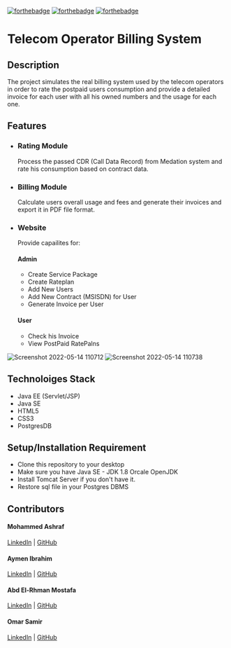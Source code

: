 [![forthebadge](https://forthebadge.com/images/badges/built-with-love.svg)](https://forthebadge.com)
[![forthebadge](https://forthebadge.com/images/badges/made-with-java.svg)](https://forthebadge.com)
[![forthebadge](https://forthebadge.com/images/badges/check-it-out.svg)](https://forthebadge.com)
# Telecom Operator Billing System

## Description
The project simulates the real billing system used by the telecom operators in order to rate the postpaid users consumption and provide a detailed invoice for each user with all his owned numbers and the usage for each one.

## Features

- ### Rating Module
    Process the passed CDR (Call Data Record) from Medation system and rate his consumption based on contract data.
- ### Billing Module
    Calculate users overall usage and fees and generate their invoices and export it in PDF file format. 
- ### Website
    Provide capailites for:
    #### Admin
    - Create Service Package
    - Create Rateplan
    - Add New Users
    - Add New Contract (MSISDN) for User
    - Generate Invoice per User

    #### User
    - Check his Invoice
    - View PostPaid RatePalns
    
![Screenshot 2022-05-14 110712](https://user-images.githubusercontent.com/35745424/168419177-06b55c66-8e37-4ab7-98e0-e4a999b462be.png)
![Screenshot 2022-05-14 110738](https://user-images.githubusercontent.com/35745424/168419178-85bf6b15-9045-4352-85f3-4ef67a88cd4e.png)

## Technoloiges Stack

- Java EE (Servlet/JSP)
- Java SE
- HTML5
- CSS3 
- PostgresDB

## Setup/Installation Requirement

- Clone this repository to your desktop
- Make sure you have Java SE - JDK 1.8 Orcale OpenJDK 
- Install Tomcat Server if you don't have it.
- Restore sql file in your Postgres DBMS

## Contributors
#### Mohammed Ashraf
[LinkedIn](https://www.linkedin.com/in/mohammed-ashraf-fahmy) | [GitHub](https://github.com/mohammed6688)
#### Aymen Ibrahim
[LinkedIn](https://www.linkedin.com/in/im-ayman-ibrahim/) | [GitHub](https://github.com/Ayman58)
#### Abd El-Rhman Mostafa
[LinkedIn](https://www.linkedin.com/in/abdelrahmanmostafa-1/) | [GitHub](https://github.com/EngAbdelrahmanMostafa)
#### Omar Samir
[LinkedIn](https://www.linkedin.com/in/omar-eidaros/) | [GitHub](https://github.com/Omar-Eidaros)

